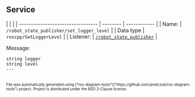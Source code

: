 <!--
File was automatically generated using 'ros-diagram-tools' project.
Project is distributed under the BSD 3-Clause license.
-->

## Service


|  |  |
| --------------------------------- | -------- | ------------ |
| Name: | `/robot_state_publisher/set_logger_level` |
| Data type | `roscpp/SetLoggerLevel` |
| Listener: | [`/robot_state_publisher`](n__robot_state_publisher.html) |

Message:
```
string logger
string level
---


```



<font size="1">
    File was automatically generated using [*ros-diagram-tools*]("https://github.com/anetczuk/ros-diagram-tools") project.
    Project is distributed under the BSD 3-Clause license.
</font>
